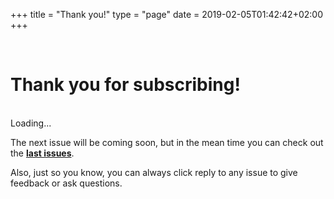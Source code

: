 +++
title = "Thank you!"
type = "page"
date = 2019-02-05T01:42:42+02:00
+++

<br />

# Thank you for subscribing!

<div class="text-left">

<br />

<div id="osw-alert"></div>

<div class="spinner-border text-primary" role="status" id="osw-loader">
  <span class="sr-only">Loading...</span>
</div>

The next issue will be coming soon, but in the mean time you can check out the **[last issues](/)**.

Also, just so you know, you can always click reply to any issue to give feedback or ask questions.

</div>


<script type="application/javascript">
$(document).ready(function() {
  var urlParams = new URLSearchParams(window.location.search);
  var token = urlParams.get('token');
  var contactId = urlParams.get('contact');
  if (token == null || contactId == null) {
    hideLoader();
    displayError('Error confirming your subscription. Please click again on the link provided in the email.');
    return;
  }

  var query = 'mutation($input: VerifyContactInput!) { verifyContact(input: $input) }';
  var variables = {
    input: {
      id: decodeURIComponent(contactId),
      token: token,
    },
  };
  graphqlReq(query, variables)
  .done(function(data) {
    if (data.errors && data.errors.length > 0) {
       displayError(data.errors[0].message);
       return ;
    }
    displaySuccess('You are now subscribed to <b>Open Source Weekly</b>');
  })
  .fail(function() {
    displayError('Error confirming your subscription. Please click again on the link provided in the email.');
  })
  .always(function() {
    hideLoader();
  })
});
</script>
